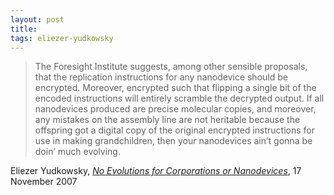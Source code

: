```yaml
---
layout: post
title:
tags: eliezer-yudkowsky
---
```


<blockquote><p>The Foresight Institute suggests, among other sensible proposals, that the replication instructions for any nanodevice should be encrypted. Moreover, encrypted such that flipping a single bit of the encoded instructions will entirely scramble the decrypted output. If all nanodevices produced are precise molecular copies, and moreover, any mistakes on the assembly line are not heritable because the offspring got a digital copy of the original encrypted instructions for use in making grandchildren, then your nanodevices ain’t gonna be doin’ much evolving.</p></blockquote>
<p>Eliezer Yudkowsky, <a href="http://lesswrong.com/lw/l6/no_evolutions_for_corporations_or_nanodevices/"><em>No Evolutions for Corporations or Nanodevices</em></a>, 17 November 2007</p>
